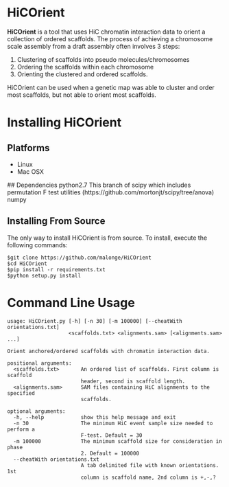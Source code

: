 # HiCOrient

<b>HiCOrient</b> is a tool that uses HiC chromatin interaction data to orient a collection of ordered scaffolds. The process of achieving a 
chromosome scale assembly from a draft assembly often involves 3 steps:

1. Clustering of scaffolds into pseudo molecules/chromosomes
2. Ordering the scaffolds within each chromosome
3. Orienting the clustered and ordered scaffolds.

HiCOrient can be used when a genetic map was able to cluster and order most scaffolds, but not able to orient most scaffolds.

# Installing HiCOrient
## Platforms
<ul>
  <li>Linux</li>
  <li>Mac OSX</li>
</ul>
## Dependencies
python2.7
This branch of scipy which includes permutation F test utilities (https://github.com/mortonjt/scipy/tree/anova)
numpy

## Installing From Source
The only way to install HiCOrient is from source. To install, execute the following commands:

```
$git clone https://github.com/malonge/HiCOrient
$cd HiCOrient
$pip install -r requirements.txt
$python setup.py install
```

# Command Line Usage
```
usage: HiCOrient.py [-h] [-n 30] [-m 100000] [--cheatWith orientations.txt]
                    <scaffolds.txt> <alignments.sam> [<alignments.sam> ...]

Orient anchored/ordered scaffolds with chromatin interaction data.

positional arguments:
  <scaffolds.txt>       An ordered list of scaffolds. First column is scaffold
                        header, second is scaffold length.
  <alignments.sam>      SAM files containing HiC alignments to the specified
                        scaffolds.

optional arguments:
  -h, --help            show this help message and exit
  -n 30                 The minimum HiC event sample size needed to perform a
                        F-test. Default = 30
  -m 100000             The minimum scaffold size for consideration in phase
                        2. Default = 100000
  --cheatWith orientations.txt
                        A tab delimited file with known orientations. 1st
                        column is scaffold name, 2nd column is +,-,?
```
